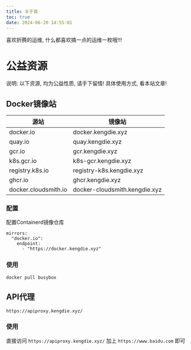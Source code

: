 ```yaml
---
title: 关于我
toc: true
date: 2024-06-20 14:55:01
---
```


喜欢折腾的运维, 什么都喜欢搞一点的运维一枚哦!!!

# 公益资源

说明: 以下资源, 均为公益性质, 请手下留情! 具体使用方式, 看本站文章!

## Docker镜像站

| 源站                 | 镜像站                        |
| -------------------- | ----------------------------- |
| docker.io            | docker.kengdie.xyz            |
| quay.io              | quay.kengdie.xyz              |
| gcr.io               | gcr.kengdie.xyz               |
| k8s.gcr.io           | k8s-gcr.kengdie.xyz           |
| registry.k8s.io      | registry-k8s.kengdie.xyz      |
| ghcr.io              | ghcr.kengdie.xyz              |
| docker.cloudsmith.io | docker-cloudsmith.kengdie.xyz |

### 配置

配置Containerd镜像仓库

```shell
mirrors:
  "docker.io":
    endpoint:
      - "https://docker.kengdie.xyz"
```

### 使用

```shell
docker pull busybox
```

## API代理

```shell
https://apiproxy.kengdie.xyz/
```

### 使用

直接访问 ```https://apiproxy.kengdie.xyz/``` 加上 ```https://www.baidu.com``` 即可



